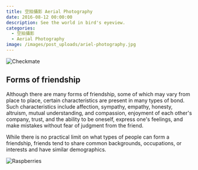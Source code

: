```yaml
---
title: 空拍攝影 Aerial Photography
date: 2016-08-12 00:00:00
description: See the world in bird's eyeview.
categories:
  - 空拍攝影
  - Aerial Photography
image: /images/post_uploads/ariel-photography.jpg
---
```



![Checkmate](https://source.unsplash.com/random/1500x1000)

## Forms of friendship

Although there are many forms of friendship, some of which may vary from place to place, certain characteristics are present in many types of bond. Such characteristics include affection, sympathy, empathy, honesty, altruism, mutual understanding, and compassion, enjoyment of each other's company, trust, and the ability to be oneself, express one's feelings, and make mistakes without fear of judgment from the friend.

While there is no practical limit on what types of people can form a friendship, friends tend to share common backgrounds, occupations, or interests and have similar demographics.

![Raspberries](https://source.unsplash.com/random/1500x1001)
